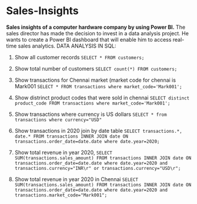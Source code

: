 # Sales-Insights
**Sales insights of a computer hardware company by using Power BI.**
The sales director has made the decision to invest in a data analysis project.
He wants to create a Power BI dashboard that will enable him to access real-time sales analytics.
DATA ANALYSIS IN SQL:
1. Show all customer records
    `SELECT * FROM customers;`

2. Show total number of customers
    `SELECT count(*) FROM customers;`

3. Show transactions for Chennai market (market code for chennai is Mark001
    `SELECT * FROM transactions where market_code='Mark001';`

4. Show distrinct product codes that were sold in chennai
    `SELECT distinct product_code FROM transactions where market_code='Mark001';`

5. Show transactions where currency is US dollars
    `SELECT * from transactions where currency="USD"`

6. Show transactions in 2020 join by date table
    `SELECT transactions.*, date.* FROM transactions INNER JOIN date ON transactions.order_date=date.date where date.year=2020;`

7. Show total revenue in year 2020,
    `SELECT SUM(transactions.sales_amount) FROM transactions INNER JOIN date ON transactions.order_date=date.date where date.year=2020 and transactions.currency="INR\r" or transactions.currency="USD\r";`	

8. Show total revenue in year 2020 in Chennai
    `SELECT SUM(transactions.sales_amount) FROM transactions INNER JOIN date ON transactions.order_date=date.date where date.year=2020
and transactions.market_code="Mark001";`
